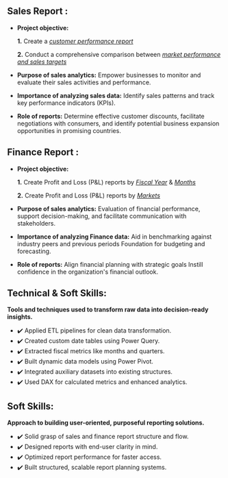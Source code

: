 ## Sales Report :


- **Project objective:** 

    **1.** Create a _[customer performance report](https://github.com/Sana963/Excel-Sales-Analytics/blob/main/Customer%20Performance%20Report%20%5BNet%20Sales%5D.pdf
)_

    **2.** Conduct a comprehensive comparison between _[market performance and sales targets](https://github.com/Sana963/Excel-Sales-Analytics/blob/main/Market%20Performace%20vs%20Target.pdf
)_

- **Purpose of sales analytics:** Empower businesses to monitor and evaluate their sales activities and performance.

- **Importance of analyzing sales data:** Identify sales patterns and track key performance indicators (KPIs).

- **Role of reports:** Determine effective customer discounts, facilitate negotiations with consumers, and identify potential business expansion opportunities in promising countries.


## Finance Report :

- **Project objective:** 

    **1.** Create Profit and Loss (P&L) reports by _[Fiscal Year](https://github.com/Sana963/Excel-Sales-Analytics/blob/main/P%26L%20Statement%20by%20Fiscal%20Year.pdf
)_ & _[Months](https://github.com/Sana963/Excel-Sales-Analytics/blob/main/P%26L%20Statement%20by%20Months.pdf)_ 

   **2.** Create Profit and Loss (P&L) reports by _[Markets](https://github.com/Sana963/Excel-Sales-Analytics/blob/main/P%26L%20Statement%20by%20Market.pdf
)_

- **Purpose of sales analytics:** Evaluation of financial performance, support decision-making, and facilitate communication with stakeholders.

- **Importance of analyzing Finance data:** Aid in benchmarking against industry peers and previous periods Foundation for budgeting and forecasting.

- **Role of reports:** Align financial planning with strategic goals Instill confidence in the organization's financial outlook.


## Technical & Soft Skills:
**Tools and techniques used to transform raw data into decision-ready insights.**

- ✔️ Applied ETL pipelines for clean data transformation.
- ✔️ Created custom date tables using Power Query.
- ✔️ Extracted fiscal metrics like months and quarters.
- ✔️ Built dynamic data models using Power Pivot.
- ✔️ Integrated auxiliary datasets into existing structures.
- ✔️ Used DAX for calculated metrics and enhanced analytics.
## Soft Skills:
**Approach to building user-oriented, purposeful reporting solutions.**

- ✔️ Solid grasp of sales and finance report structure and flow.
- ✔️ Designed reports with end-user clarity in mind.
- ✔️ Optimized report performance for faster access.
- ✔️ Built structured, scalable report planning systems.
